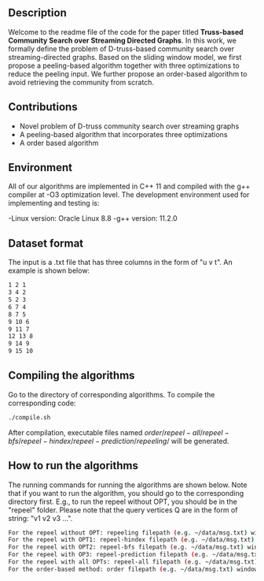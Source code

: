 
## Description
Welcome to the readme file of the code for the paper titled **Truss-based Community Search over Streaming Directed Graphs**. In this work, we formally define the problem of D-truss-based community search over streaming-directed graphs. Based on the sliding window model, we first propose a peeling-based algorithm together with three optimizations to reduce the peeling input. We further propose an order-based algorithm to avoid retrieving the community from scratch. 

## Contributions
- Novel problem of D-truss community search over streaming graphs
- A peeling-based algorithm that incorporates three optimizations
- A order based algorithm

## Environment
All of our algorithms are implemented in C++ 11 and compiled with the g++ compiler at -O3 optimization level. The development environment used for implementing and testing is:

-Linux version: Oracle Linux 8.8
-g++ version: 11.2.0


## Dataset format

The input is a .txt file that has three columns in the form of "u v t". An example is shown below:

```bash
1 2 1
3 4 2
5 2 3
6 7 4
8 7 5
9 10 6
9 11 7
12 13 8
9 14 9
9 15 10
```

## Compiling the algorithms

Go to the directory of corresponding algorithms. To compile the corresponding code:

```bash
./compile.sh
```
After compilation, executable files named $order$/$repeel-all$/$repeel-bfs$/$repeel-hindex$/$repeel-prediction$/$repeeling$/ will be generated.


## How to run the algorithms

The running commands for running the algorithms are shown below. Note that if you want to run the algorithm, you should go to the corresponding directory first. E.g., to run the repeel without OPT, you should be in the "repeel" folder. Please note that the query vertices Q are in the form of string: "v1 v2 v3 ...".

```bash
For the repeel without OPT: repeeling filepath (e.g. ~/data/msg.txt) windowsize stridesize kc kf Q
For the repeel with OPT1: repeel-hindex filepath (e.g. ~/data/msg.txt) windowsize stridesize kc kf Q
For the repeel with OPT2: repeel-bfs filepath (e.g. ~/data/msg.txt) windowsize stridesize kc kf Q
For the repeel with OP3: repeel-prediction filepath (e.g. ~/data/msg.txt) windowsize stridesize kc kf Q
For the repeel with all OPTs: repeel-all filepath (e.g. ~/data/msg.txt) windowsize stridesize kc kf Q
For the order-based method: order filepath (e.g. ~/data/msg.txt) windowsize stridesize kc kf Q
```

## 



